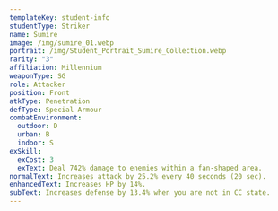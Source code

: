 ```yaml
---
templateKey: student-info
studentType: Striker
name: Sumire
image: /img/sumire_01.webp
portrait: /img/Student_Portrait_Sumire_Collection.webp
rarity: "3"
affiliation: Millennium
weaponType: SG
role: Attacker
position: Front
atkType: Penetration
defType: Special Armour
combatEnvironment:
  outdoor: D
  urban: B
  indoor: S
exSkill:
  exCost: 3
  exText: Deal 742% damage to enemies within a fan-shaped area.
normalText: Increases attack by 25.2% every 40 seconds (20 sec).
enhancedText: Increases HP by 14%.
subText: Increases defense by 13.4% when you are not in CC state.
---
```

